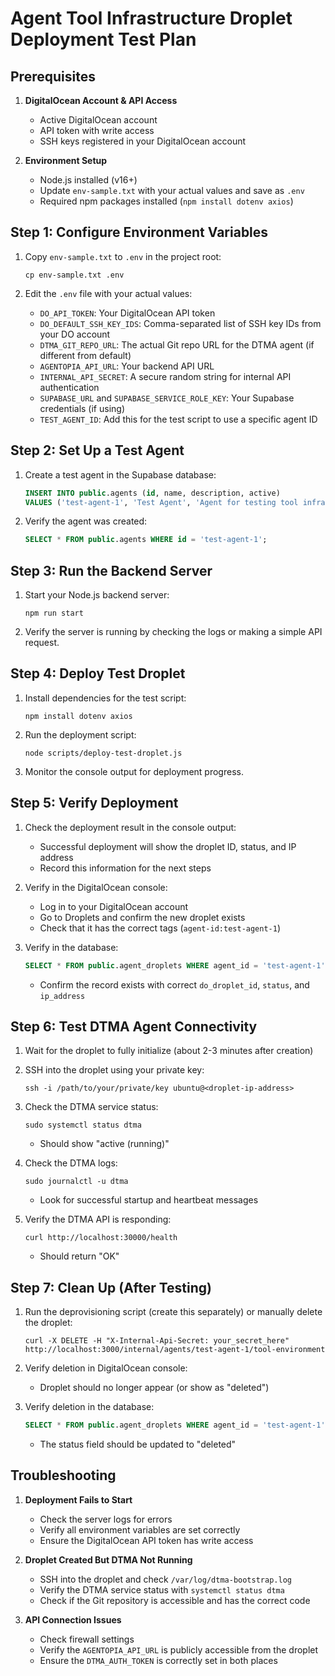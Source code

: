 # Agent Tool Infrastructure Droplet Deployment Test Plan

## Prerequisites

1. **DigitalOcean Account & API Access**
   - Active DigitalOcean account
   - API token with write access
   - SSH keys registered in your DigitalOcean account

2. **Environment Setup**
   - Node.js installed (v16+)
   - Update `env-sample.txt` with your actual values and save as `.env`
   - Required npm packages installed (`npm install dotenv axios`)

## Step 1: Configure Environment Variables

1. Copy `env-sample.txt` to `.env` in the project root:
   ```
   cp env-sample.txt .env
   ```

2. Edit the `.env` file with your actual values:
   - `DO_API_TOKEN`: Your DigitalOcean API token
   - `DO_DEFAULT_SSH_KEY_IDS`: Comma-separated list of SSH key IDs from your DO account
   - `DTMA_GIT_REPO_URL`: The actual Git repo URL for the DTMA agent (if different from default)
   - `AGENTOPIA_API_URL`: Your backend API URL
   - `INTERNAL_API_SECRET`: A secure random string for internal API authentication
   - `SUPABASE_URL` and `SUPABASE_SERVICE_ROLE_KEY`: Your Supabase credentials (if using)
   - `TEST_AGENT_ID`: Add this for the test script to use a specific agent ID

## Step 2: Set Up a Test Agent

1. Create a test agent in the Supabase database:
   ```sql
   INSERT INTO public.agents (id, name, description, active) 
   VALUES ('test-agent-1', 'Test Agent', 'Agent for testing tool infrastructure', true);
   ```

2. Verify the agent was created:
   ```sql
   SELECT * FROM public.agents WHERE id = 'test-agent-1';
   ```

## Step 3: Run the Backend Server

1. Start your Node.js backend server:
   ```
   npm run start
   ```

2. Verify the server is running by checking the logs or making a simple API request.

## Step 4: Deploy Test Droplet

1. Install dependencies for the test script:
   ```
   npm install dotenv axios
   ```

2. Run the deployment script:
   ```
   node scripts/deploy-test-droplet.js
   ```

3. Monitor the console output for deployment progress.

## Step 5: Verify Deployment

1. Check the deployment result in the console output:
   - Successful deployment will show the droplet ID, status, and IP address
   - Record this information for the next steps

2. Verify in the DigitalOcean console:
   - Log in to your DigitalOcean account
   - Go to Droplets and confirm the new droplet exists
   - Check that it has the correct tags (`agent-id:test-agent-1`)

3. Verify in the database:
   ```sql
   SELECT * FROM public.agent_droplets WHERE agent_id = 'test-agent-1';
   ```
   - Confirm the record exists with correct `do_droplet_id`, `status`, and `ip_address`

## Step 6: Test DTMA Agent Connectivity

1. Wait for the droplet to fully initialize (about 2-3 minutes after creation)

2. SSH into the droplet using your private key:
   ```
   ssh -i /path/to/your/private/key ubuntu@<droplet-ip-address>
   ```

3. Check the DTMA service status:
   ```
   sudo systemctl status dtma
   ```
   - Should show "active (running)"

4. Check the DTMA logs:
   ```
   sudo journalctl -u dtma
   ```
   - Look for successful startup and heartbeat messages

5. Verify the DTMA API is responding:
   ```
   curl http://localhost:30000/health
   ```
   - Should return "OK"

## Step 7: Clean Up (After Testing)

1. Run the deprovisioning script (create this separately) or manually delete the droplet:
   ```
   curl -X DELETE -H "X-Internal-Api-Secret: your_secret_here" http://localhost:3000/internal/agents/test-agent-1/tool-environment
   ```

2. Verify deletion in DigitalOcean console:
   - Droplet should no longer appear (or show as "deleted")

3. Verify deletion in the database:
   ```sql
   SELECT * FROM public.agent_droplets WHERE agent_id = 'test-agent-1';
   ```
   - The status field should be updated to "deleted"

## Troubleshooting

1. **Deployment Fails to Start**
   - Check the server logs for errors
   - Verify all environment variables are set correctly
   - Ensure the DigitalOcean API token has write access

2. **Droplet Created But DTMA Not Running**
   - SSH into the droplet and check `/var/log/dtma-bootstrap.log`
   - Verify the DTMA service status with `systemctl status dtma`
   - Check if the Git repository is accessible and has the correct code

3. **API Connection Issues**
   - Check firewall settings
   - Verify the `AGENTOPIA_API_URL` is publicly accessible from the droplet
   - Ensure the `DTMA_AUTH_TOKEN` is correctly set in both places 